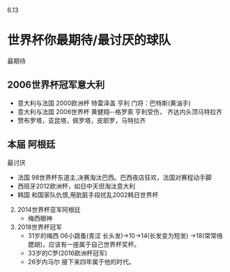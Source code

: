 6.13
# 世界杯你最期待/最讨厌的球队

最期待
## 2006世界杯冠军意大利
   - 意大利与法国 2000欧洲杯 特雷泽盖 亨利 门将：巴特斯(黄油手)
   - 意大利与法国 2006世界杯 
        黄健翔--格罗索
        亨利受伤，
        齐达内头顶马特拉齐
   - 赞布罗塔，亚昆塔，佩罗塔，皮耶罗，马特拉齐
## 本届 阿根廷
   
最讨厌
   - 法国 98世界杯东道主,决赛淘汰巴西。巴西夜店狂欢，法国对赛程动手脚
   - 西班牙2012欧洲杯，如日中天但淘汰意大利
   - 韩国 和国家队仇恨,用肮脏手段扰乱2002韩日世界杯

2. 2014世界杯亚军阿根廷
   - 梅西眼神
3. 2018世界杯冠军
   - 31岁的梅西 06小跳蚤(青涩 长头发)->10->14(长发变为短发) ->18(常常络腮胡)，应该有一座属于自己世界杯奖杯。
   - 33岁的C罗(2016欧洲杯冠军)
   - 26岁内马尔 接下来四年属于他的时代。
